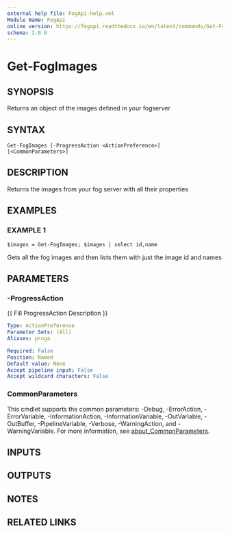 ```yaml
---
external help file: FogApi-help.xml
Module Name: FogApi
online version: https://fogapi.readthedocs.io/en/latest/commands/Get-FogImages
schema: 2.0.0
---
```


# Get-FogImages

## SYNOPSIS
Returns an object of the images defined in your fogserver

## SYNTAX

```
Get-FogImages [-ProgressAction <ActionPreference>] [<CommonParameters>]
```

## DESCRIPTION
Returns the images from your fog server with all their properties

## EXAMPLES

### EXAMPLE 1
```
$images = Get-FogImages; $images | select id,name
```

Gets all the fog images and then lists them with just the image id and names

## PARAMETERS

### -ProgressAction
{{ Fill ProgressAction Description }}

```yaml
Type: ActionPreference
Parameter Sets: (All)
Aliases: proga

Required: False
Position: Named
Default value: None
Accept pipeline input: False
Accept wildcard characters: False
```

### CommonParameters
This cmdlet supports the common parameters: -Debug, -ErrorAction, -ErrorVariable, -InformationAction, -InformationVariable, -OutVariable, -OutBuffer, -PipelineVariable, -Verbose, -WarningAction, and -WarningVariable. For more information, see [about_CommonParameters](http://go.microsoft.com/fwlink/?LinkID=113216).

## INPUTS

## OUTPUTS

## NOTES

## RELATED LINKS
